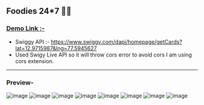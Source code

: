 ## Foodies 24*7 🚀🚀
### [Demo Link :-](https://storied-lokum-48b8da.netlify.app/ "Demo Link")
- Swiggy API :- https://www.swiggy.com/dapi/homepage/getCards?lat=12.9715987&lng=77.5945627
- Used Swigy Live API so it will throw cors error to avoid cors I am using cors extension.
************
### Preview-
![image](https://github.com/FL45H404/foodies/assets/70277710/13ea29a9-a2d1-4098-98ea-f2c2f299efd8)
![image](https://github.com/FL45H404/foodies/assets/70277710/e346eb20-8f7d-4a41-87a8-29ccd7c986fc)
![image](https://github.com/FL45H404/foodies/assets/70277710/1ffa3f3f-0617-440a-a9a6-dd0678e572e4)
![image](https://github.com/FL45H404/foodies/assets/70277710/1f5e825a-b434-4ea7-939a-33f34818959f)
![image](https://github.com/FL45H404/foodies/assets/70277710/53b2eac2-1f69-4396-9d4c-060878329093)
![image](https://github.com/FL45H404/foodies/assets/70277710/5909d89b-cd6b-4cff-9f5f-e76cf92419db)
![image](https://github.com/FL45H404/foodies/assets/70277710/c0ac03cf-e0ab-4bf7-92be-a021c163155f)
![image](https://github.com/FL45H404/foodies/assets/70277710/6e175c08-6196-4652-a342-0ede35f152f6)

